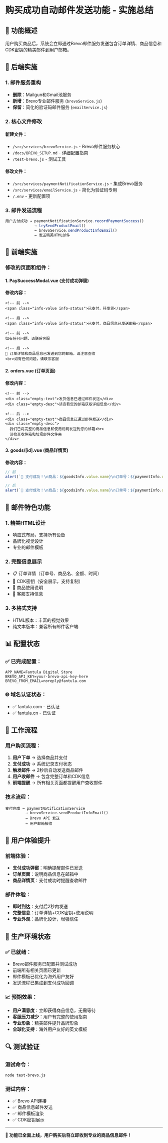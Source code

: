 # 购买成功自动邮件发送功能 - 实施总结

## 📧 功能概述

用户购买商品后，系统会立即通过Brevo邮件服务发送包含订单详情、商品信息和CDK密钥的精美邮件到用户邮箱。

## 🔧 后端实施

### 1. 邮件服务重构
- **删除**：Mailgun和Gmail池服务
- **新增**：Brevo专业邮件服务 (`brevoService.js`)
- **保留**：简化的验证码邮件服务 (`emailService.js`)

### 2. 核心文件修改

#### 新建文件：
- `/src/services/brevoService.js` - Brevo邮件服务核心
- `/docs/BREVO_SETUP.md` - 详细配置指南
- `/test-brevo.js` - 测试工具

#### 修改文件：
- `/src/services/paymentNotificationService.js` - 集成Brevo服务
- `/src/services/emailService.js` - 简化为验证码专用
- `/.env` - 更新配置项

### 3. 邮件发送流程

```javascript
用户支付成功 → paymentNotificationService.recordPaymentSuccess() 
             → trySendProductEmail() 
             → brevoService.sendProductInfoEmail() 
             → 发送精美HTML邮件
```

## 🎨 前端实施

### 修改的页面和组件：

#### 1. PaySuccessModal.vue (支付成功弹窗)
**修改内容：**
```vue
<!-- 前 -->
<span class="info-value info-status">已支付，待发货</span>

<!-- 后 -->
<span class="info-value info-status">已支付，商品信息已发送邮箱</span>
```

```vue
<!-- 前 -->
如有任何问题，请联系客服

<!-- 后 -->
📧 订单详情和商品信息已发送到您的邮箱，请注意查收
<br>如有任何问题，请联系客服
```

#### 2. orders.vue (订单页面)
**修改内容：**
```vue
<!-- 前 -->
<div class="empty-text">发货信息已通过邮件发送</div>
<div class="empty-desc">请查看您的邮箱获取详细信息</div>

<!-- 后 -->
<div class="empty-text">商品信息已通过邮件发送</div>
<div class="empty-desc">
  我们已将完整的商品信息和使用说明发送到您的邮箱<br>
  请检查收件箱和垃圾邮件文件夹
</div>
```

#### 3. goods/[id].vue (商品详情页)
**修改内容：**
```javascript
// 前
alert(`🎉 支付成功！\n商品：${goodsInfo.value.name}\n订单号：${paymentInfo.orderId}\n金额：¥${paymentInfo.amount}`)

// 后
alert(`🎉 支付成功！\n商品：${goodsInfo.value.name}\n订单号：${paymentInfo.orderId}\n金额：¥${paymentInfo.amount}\n\n📧 商品详情和使用说明已发送到您的邮箱，请注意查收！`)
```

## 🌟 邮件特色功能

### 1. 精美HTML设计
- 响应式布局，支持所有设备
- 品牌化视觉设计
- 专业的邮件模板

### 2. 完整信息展示
- 📋 订单详情（订单号、商品名、金额、时间）
- 🔑 CDK密钥（安全展示，支持复制）
- 📝 商品使用说明
- 🤝 客服支持信息

### 3. 多格式支持
- HTML版本：丰富的视觉效果
- 纯文本版本：兼容所有邮件客户端

## 📊 配置状态

### ✅ 已完成配置：
```env
APP_NAME=Fantula Digital Store
BREVO_API_KEY=your-brevo-api-key-here
BREVO_FROM_EMAIL=noreply@fantula.com
```

### 🌐 域名认证状态：
- ✅ fantula.com - 已认证
- ✅ fantula.cn - 已认证

## 🔄 工作流程

### 用户购买流程：
1. **用户下单** → 选择商品并支付
2. **支付成功** → 系统记录支付状态
3. **触发邮件** → 2秒后自动发送商品邮件
4. **用户收邮件** → 包含完整订单和CDK信息
5. **前端提醒** → 所有相关页面都提醒用户查收邮件

### 技术流程：
```
支付完成 → paymentNotificationService 
         → brevoService.sendProductInfoEmail()
         → Brevo API 发送
         → 用户邮箱接收
```

## 🎯 用户体验提升

### 前端体验：
- **支付成功弹窗**：明确提醒邮件已发送
- **订单页面**：说明商品信息在邮箱中
- **商品详情页**：支付成功时提醒查收邮件

### 邮件体验：
- **即时到达**：支付后2秒内发送
- **完整信息**：订单详情+CDK密钥+使用说明
- **专业外观**：品牌化设计，增强信任

## 🚀 生产环境状态

### ✅ 已就绪：
- Brevo邮件服务已配置并测试成功
- 前端所有相关页面已更新
- 邮件模板已优化为海外用户友好
- 发送流程已集成到支付成功回调

### 📈 预期效果：
- **用户满意度**：立即获得商品信息，无需等待
- **客服压力减少**：用户有完整的使用指南
- **专业形象**：精美邮件提升品牌形象
- **全球化支持**：海外用户友好的英文模板

## 🔍 测试验证

### 测试命令：
```bash
node test-brevo.js
```

### 测试内容：
- ✅ Brevo API连接
- ✅ 商品信息邮件发送  
- ✅ 邮件模板渲染
- ✅ CDK密钥展示

---

**🎉 功能已全面上线，用户购买后将立即收到专业的商品信息邮件！**